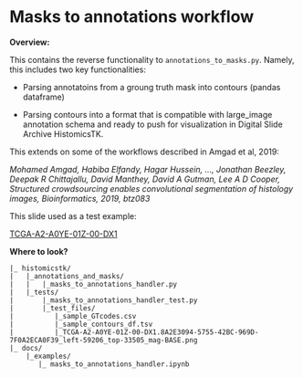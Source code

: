 # Masks to annotations workflow

**Overview:**

This contains the reverse functionality to ``annotations_to_masks.py``. Namely, this includes two key functionalities:

- Parsing annotatoins from a groung truth mask into contours (pandas dataframe)

- Parsing contours into a format that is compatible with large_image annotation schema and
ready to push for visualization in Digital Slide Archive HistomicsTK. 


This extends on some of the workflows described in Amgad et al, 2019:

_Mohamed Amgad, Habiba Elfandy, Hagar Hussein, ..., Jonathan Beezley, Deepak R Chittajallu, David Manthey, David A Gutman, Lee A D Cooper, Structured crowdsourcing enables convolutional segmentation of histology images, Bioinformatics, 2019, btz083_


This slide used as a test example:

[TCGA-A2-A0YE-01Z-00-DX1](http://candygram.neurology.emory.edu:8080/histomicstk#?image=5d586d76bd4404c6b1f286ae&bounds=54743%2C32609%2C68828%2C39395%2C0 )


**Where to look?**

```
|_ histomicstk/
|   |_annotations_and_masks/
|   |   |_masks_to_annotations_handler.py 
|   |_tests/
|       |_masks_to_annotations_handler_test.py
|       |_test_files/
|          |_sample_GTcodes.csv 
|          |_sample_contours_df.tsv 
|          |_TCGA-A2-A0YE-01Z-00-DX1.8A2E3094-5755-42BC-969D-7F0A2ECA0F39_left-59206_top-33505_mag-BASE.png
|_ docs/
    |_examples/
       |_ masks_to_annotations_handler.ipynb
```
